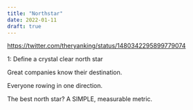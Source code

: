 ```yaml
---
title: "Northstar"
date: 2022-01-11
draft: true
---
```


https://twitter.com/theryanking/status/1480342295899779074

1: Define a crystal clear north star

Great companies know their destination.

Everyone rowing in one direction. 

The best north star? A SIMPLE, measurable metric.
